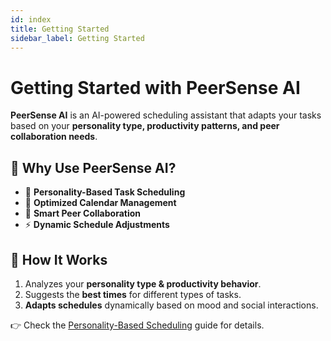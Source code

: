 ```yaml
---
id: index
title: Getting Started
sidebar_label: Getting Started
---
```


# Getting Started with PeerSense AI  

**PeerSense AI** is an AI-powered scheduling assistant that adapts your tasks based on your **personality type, productivity patterns, and peer collaboration needs**.  

## 🎯 Why Use PeerSense AI?  
- 🧠 **Personality-Based Task Scheduling**  
- 📅 **Optimized Calendar Management**  
- 🤝 **Smart Peer Collaboration**  
- ⚡ **Dynamic Schedule Adjustments**  

## 🚀 How It Works  
1. Analyzes your **personality type & productivity behavior**.  
2. Suggests the **best times** for different types of tasks.  
3. **Adapts schedules** dynamically based on mood and social interactions.  

👉 Check the [Personality-Based Scheduling](./personality-based-scheduling.md) guide for details.
